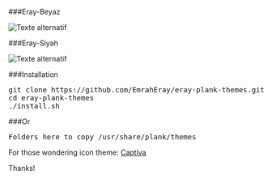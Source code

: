 

###Eray-Beyaz 

![Texte alternatif](http://i.hizliresim.com/ljyj5p.png "Eray-Beyaz")

###Eray-Siyah 

![Texte alternatif](http://i.hizliresim.com/g8A8MQ.png "Eray-Siyah")

###Installation
<pre>
git clone https://github.com/EmrahEray/eray-plank-themes.git
cd eray-plank-themes
./install.sh
</pre>

###Or

<pre>
Folders here to copy /usr/share/plank/themes
</pre>

For those wondering icon theme: <a href="https://github.com/captiva-project/captiva-icon-theme">Captiva</a>

Thanks!

